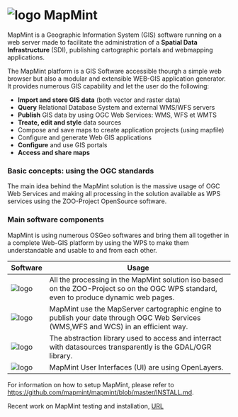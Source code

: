 # ![logo](mapmint-ui/img/mapmint-logo-small.png "MapMint") MapMint

MapMint is a Geographic Information System (GIS) software running on a web server made to facilitate the administration of a <b>Spatial Data Infrastructure</b> (SDI), publishing cartographic portals and webmapping applications.

The MapMint platform is a GIS Software accessible thourgh a simple web browser but also a modular and extensible WEB-GIS application generator. It provides numerous GIS capability and let the user do the following:

 * <b>Import and store GIS data</b> (both vector and raster data)
 * <b>Query</b> Relational Database System and external WMS/WFS servers
 * <b>Publish</b> GIS data by using OGC Web Services: WMS, WFS et WMTS
 * <b>Treate, edit and style</b> data sources
 * Compose and save maps to create application projects (using mapfile)
 * Configure and generate Web GIS applications
 * <b>Configure</b> and use GIS portals
 * <b>Access and share maps</b>

<h3>Basic concepts: using the OGC standards</h3>

The main idea behind the MapMint solution is the massive usage of OGC Web Services and making all processing in the solution available as WPS services using the ZOO-Project OpenSource software.

<h3>Main software components</h3>

MapMint is using numerous OSGeo softwares and bring them all together in a complete Web-GIS platform by using the WPS to make them understandable and usable to and from each other.


 Software |	Usage 
------------- | -------------
 ![logo](http://geolabs.fr/mmws2014/_static/images/zoo-logo-green.png) | All the processing in the MapMint solution iso based on the ZOO-Project so on the OGC WPS standard, even to produce dynamic web pages.
 ![logo](http://geolabs.fr/mmws2014/_static/images/ms-logo-green.png) | 	MapMint use the MapServer cartographic engine to publish your date through OGC Web Services (WMS,WFS and WCS) in an efficient way.
 ![logo](http://geolabs.fr/mmws2014/_static/images/gdal-logo-green.png "GDAL logo") |	The abstraction library used to access and interract with datasources transparently is the GDAL/OGR library.
 ![logo](http://geolabs.fr/mmws2014/_static/images/ol-logo-green.png "OpenLayers logo") | 	MapMint User Interfaces (UI) are using OpenLayers. 
 
For information on how to setup MapMint, please refer to https://github.com/mapmint/mapmint/blob/master/INSTALL.md.

Recent work on MapMint testing and installation, [URL](https://github.com/niroshansb/gsoc2017)
